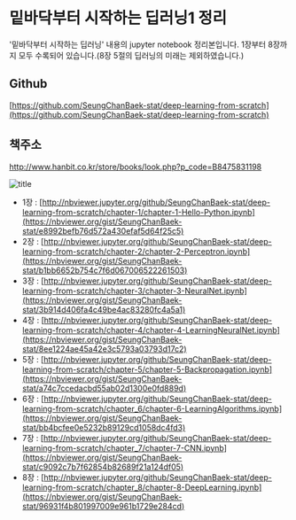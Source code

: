 # 밑바닥부터 시작하는 딥러닝1 정리
    
'밑바닥부터 시작하는 딥러닝' 내용의 jupyter notebook 정리본입니다. 1장부터 8장까지 모두 수록되어 있습니다.(8장 5절의 딥러닝의 미래는 제외하였습니다.)
    
## Github
    
[https://github.com/SeungChanBaek-stat/deep-learning-from-scratch](https://github.com/SeungChanBaek-stat/deep-learning-from-scratch)
    
## 책주소

http://www.hanbit.co.kr/store/books/look.php?p_code=B8475831198
    
![title](http://www.hanbit.co.kr/data/books/B8475831198_l.jpg)
    
- 1장 : [http://nbviewer.jupyter.org/github/SeungChanBaek-stat/deep-learning-from-scratch/chapter-1/chapter-1-Hello-Python.ipynb](https://nbviewer.org/gist/SeungChanBaek-stat/e8992befb76d572a430efaf5d64f25c5)
- 2장 : [http://nbviewer.jupyter.org/github/SeungChanBaek-stat/deep-learning-from-scratch/chapter-2/chapter-2-Perceptron.ipynb](https://nbviewer.org/gist/SeungChanBaek-stat/b1bb6652b754c7f6d067006522261503)
- 3장 : [http://nbviewer.jupyter.org/github/SeungChanBaek-stat/deep-learning-from-scratch/chapter-3/chapter-3-NeuralNet.ipynb](https://nbviewer.org/gist/SeungChanBaek-stat/3b914d406fa4c49be4ac83280fc4a5a1)
- 4장 : [http://nbviewer.jupyter.org/github/SeungChanBaek-stat/deep-learning-from-scratch/chapter-4/chapter-4-LearningNeuralNet.ipynb](https://nbviewer.org/gist/SeungChanBaek-stat/8ee1224ae45a42e3c5793a03793d17c2)
- 5장 : [http://nbviewer.jupyter.org/github/SeungChanBaek-stat/deep-learning-from-scratch/chapter-5/chapter-5-Backpropagation.ipynb](https://nbviewer.org/gist/SeungChanBaek-stat/a74c7ccedacbd55ab02d1300e0fd889d)
- 6장 : [http://nbviewer.jupyter.org/github/SeungChanBaek-stat/deep-learning-from-scratch/chapter_6/chapter-6-LearningAlgorithms.ipynb](https://nbviewer.org/gist/SeungChanBaek-stat/bb4bcfee0e5232b89129cd1058dc4fd3)
- 7장 : [http://nbviewer.jupyter.org/github/SeungChanBaek-stat/deep-learning-from-scratch/chapter_7/chapter-7-CNN.ipynb](https://nbviewer.org/gist/SeungChanBaek-stat/c9092c7b7f62854b82689f21a124df05)
- 8장 : [http://nbviewer.jupyter.org/github/SeungChanBaek-stat/deep-learning-from-scratch/chapter_8/chapter-8-DeepLearning.ipynb](https://nbviewer.org/gist/SeungChanBaek-stat/96931f4b801997009e961b1729e284cd)
